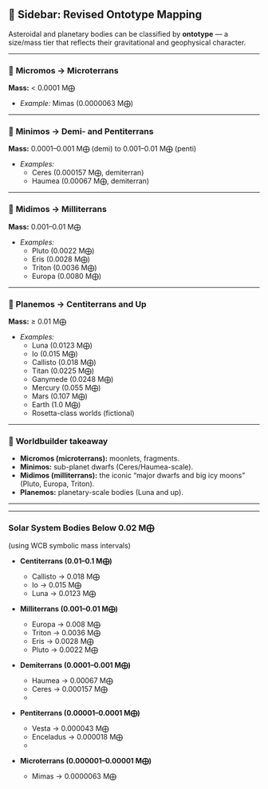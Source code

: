 ## 📎 Sidebar: Revised Ontotype Mapping

Asteroidal and planetary bodies can be classified by **ontotype** — a size/mass tier that reflects their gravitational and geophysical character.

---

### 🔹 **Micromos** → Microterrans
**Mass:** < 0.0001 M⨁
- _Example:_ Mimas (0.0000063 M⨁)
    

---

### 🔹 **Minimos** → Demi- and Pentiterrans
**Mass:** 0.0001–0.001 M⨁ (demi) to 0.001–0.01 M⨁ (penti)
- _Examples:_    
    - Ceres (0.000157 M⨁, demiterran)        
    - Haumea (0.00067 M⨁, demiterran)
        

---

### 🔹 **Midimos** → Milliterrans
**Mass:** 0.001–0.01 M⨁
- _Examples:_    
    - Pluto (0.0022 M⨁)        
    - Eris (0.0028 M⨁)        
    - Triton (0.0036 M⨁)        
    - Europa (0.0080 M⨁)
        

---

### 🔹 **Planemos** → Centiterrans and Up
**Mass:** ≥ 0.01 M⨁
- _Examples:_    
    - Luna (0.0123 M⨁)        
    - Io (0.015 M⨁)        
    - Callisto (0.018 M⨁)        
    - Titan (0.0225 M⨁)        
    - Ganymede (0.0248 M⨁)        
    - Mercury (0.055 M⨁)        
    - Mars (0.107 M⨁)        
    - Earth (1.0 M⨁)        
    - Rosetta-class worlds (fictional)
        

---

### 📖 **Worldbuilder takeaway**
- **Micromos (microterrans):** moonlets, fragments.    
- **Minimos:** sub-planet dwarfs (Ceres/Haumea-scale).    
- **Midimos (milliterrans):** the iconic “major dwarfs and big icy moons” (Pluto, Europa, Triton).  
- **Planemos:** planetary-scale bodies (Luna and up).

---
---

### **Solar System Bodies Below 0.02 M⨁**

(using WCB symbolic mass intervals)
- **Centiterrans (0.01–0.1 M⨁)**    
    - Callisto → 0.018 M⨁        
    - Io → 0.015 M⨁        
    - Luna → 0.0123 M⨁
        
- **Milliterrans (0.001–0.01 M⨁)**    
    - Europa → 0.008 M⨁        
    - Triton → 0.0036 M⨁        
    - Eris → 0.0028 M⨁        
    - Pluto → 0.0022 M⨁
        
- **Demiterrans (0.0001–0.001 M⨁)**    
    - Haumea → 0.00067 M⨁        
    - Ceres → 0.000157 M⨁
    - 
- **Pentiterrans (0.00001–0.0001 M⨁)**    
    - Vesta → 0.000043 M⨁        
    - Enceladus → 0.000018 M⨁
    - 
- **Microterrans (0.000001–0.00001 M⨁)**    
    - Mimas → 0.0000063 M⨁